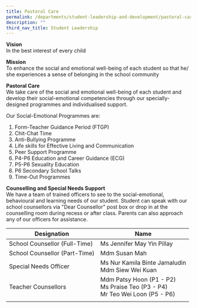 ```yaml
---
title: Pastoral Care
permalink: /departments/student-leadership-and-development/pastoral-care
description: ""
third_nav_title: Student Leadership
---
```

**Vision** <br>
In the best interest of every child

**Mission** <br>
To enhance the social and emotional well-being of each student so that he/ she experiences a sense of belonging in the school community

**Pastoral Care** <br>
We take care of the social and emotional well-being of each student and develop their social-emotional competencies through our specially-designed programmes and individualised support.

Our Social-Emotional Programmes are:
1. Form-Teacher Guidance Period (FTGP)
2. Chit-Chat Time
3. Anti-Bullying Programme
4. Life skills for Effective Living and Communication
5. Peer Support Programme
6. P4-P6 Education and Career Guidance (ECG)
7. P5-P6 Sexuality Education
8. P6 Secondary School Talks
9. Time-Out Programmes

**Counselling and Special Needs Support** <br>
We have a team of trained officers to see to the social-emotional, behavioural and learning needs of our student. Student can speak with our school counsellors via "Dear Counsellor" post box or drop in at the counselling room during recess or after class. Parents can also approach any of our officers for assistance.

| Designation | Name |
|---|---|
| School Counsellor (Full-Time) | Ms Jennifer May Yin Pillay |
| School Counsellor (Part-Time) | Mdm Susan Mah |
| Special Needs Officer | Ms Nur Kamila Binte Jamaludin<br>Mdm Siew Wei Kuan |
| Teacher Counsellors | Mdm Patsy Hoon (P1 - P2)<br>Ms Praise Teo (P3 - P4)<br>Mr Teo Wei Loon (P5 - P6) |
| | |